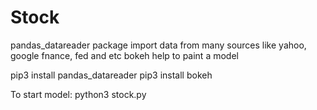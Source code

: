 # Stock 
pandas_datareader package import data from many sources like yahoo, google fnance, fed and etc
bokeh help to paint a model

pip3 install pandas_datareader
pip3 install bokeh

To start model: python3 stock.py
